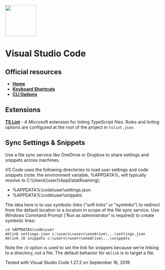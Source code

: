 <img class="logo" src="https://user-images.githubusercontent.com/29161635/96948787-6bc9fb00-14b4-11eb-989e-a299930c1cb6.png" width="100px" height="100px">

# Visual Studio Code

## Official resources
- **[Home](https://code.visualstudio.com/)**
- **[Keyboard Shortcuts](https://code.visualstudio.com/docs/getstarted/keybindings#_keyboard-shortcuts-reference)**
- **[CLI Options](https://code.visualstudio.com/docs/editor/command-line)**

## Extensions

**[TS Lint](https://marketplace.visualstudio.com/items?itemName=ms-vscode.vscode-typescript-tslint-plugin)** - 
A Microsoft extension for linting TypeScript files.  Rules and linting options are configured at the root of the project in `tslint.json`.

## Sync Settings & Snippets

Use a file sync service like OneDrive or Dropbox to share settings and snippets across machines.

VS Code uses the following directories to load user settings and code snippets (note: the environment variable, %APPDATA%, will  typically resolve to C:\Users\\{user}\AppData\Roaming\):

- %APPDATA%\code\user\settings.json
- %APPDATA%\code\user\snippets

The idea here is to use symbolic links ("soft links" or "symlinks") to redirect from the default location to a locatoin in scope of the file sync service.  Use Windows Command Prompt ('Run as administrator' is required) to create symbolic links:

```
cd %APPDATA%\code\user
mklink settings.json c:\users\<user>\onedrive\...\settings.json
mklink /D snippets c:\users\<user>\onedrive\...\snippets
```

Note the `/D` option is used to set the link for snippets because we're linking to a directory, not a file.   The default behavior for `mklink` is to target a file.

Tested with Visual Studio Code 1.27.2 on September 16, 2018
